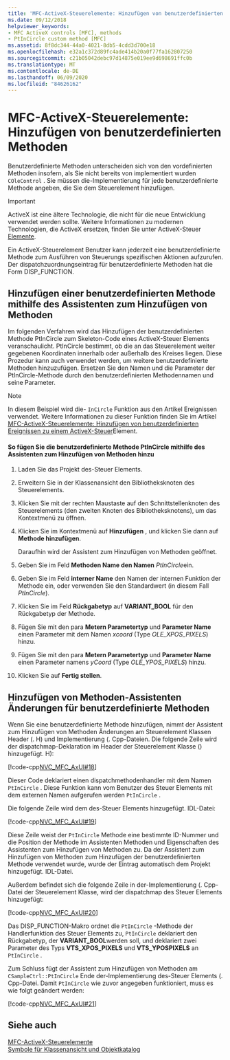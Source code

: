 ```yaml
---
title: 'MFC-ActiveX-Steuerelemente: Hinzufügen von benutzerdefinierten Methoden'
ms.date: 09/12/2018
helpviewer_keywords:
- MFC ActiveX controls [MFC], methods
- PtInCircle custom method [MFC]
ms.assetid: 8f8dc344-44a0-4021-8db5-4cdd3d700e18
ms.openlocfilehash: e32a1c372d89fc4ade414b20a0f77fa162807250
ms.sourcegitcommit: c21b05042debc97d14875e019ee9d698691ffc0b
ms.translationtype: MT
ms.contentlocale: de-DE
ms.lasthandoff: 06/09/2020
ms.locfileid: "84626162"
---
```

# <a name="mfc-activex-controls-adding-custom-methods"></a>MFC-ActiveX-Steuerelemente: Hinzufügen von benutzerdefinierten Methoden

Benutzerdefinierte Methoden unterscheiden sich von den vordefinierten Methoden insofern, als Sie nicht bereits von implementiert wurden `COleControl` . Sie müssen die-Implementierung für jede benutzerdefinierte Methode angeben, die Sie dem Steuerelement hinzufügen.

>[!IMPORTANT]
> ActiveX ist eine ältere Technologie, die nicht für die neue Entwicklung verwendet werden sollte. Weitere Informationen zu modernen Technologien, die ActiveX ersetzen, finden Sie unter ActiveX-Steuer [Elemente](activex-controls.md).

Ein ActiveX-Steuerelement Benutzer kann jederzeit eine benutzerdefinierte Methode zum Ausführen von Steuerungs spezifischen Aktionen aufzurufen. Der dispatchzuordnungseintrag für benutzerdefinierte Methoden hat die Form DISP_FUNCTION.

## <a name="adding-a-custom-method-with-the-add-method-wizard"></a><a name="_core_adding_a_custom_method_with_classwizard"></a>Hinzufügen einer benutzerdefinierten Methode mithilfe des Assistenten zum Hinzufügen von Methoden

Im folgenden Verfahren wird das Hinzufügen der benutzerdefinierten Methode PtInCircle zum Skeleton-Code eines ActiveX-Steuer Elements veranschaulicht. PtInCircle bestimmt, ob die an das Steuerelement weiter gegebenen Koordinaten innerhalb oder außerhalb des Kreises liegen. Diese Prozedur kann auch verwendet werden, um weitere benutzerdefinierte Methoden hinzuzufügen. Ersetzen Sie den Namen und die Parameter der PtInCircle-Methode durch den benutzerdefinierten Methodennamen und seine Parameter.

> [!NOTE]
> In diesem Beispiel wird die- `InCircle` Funktion aus den Artikel Ereignissen verwendet. Weitere Informationen zu dieser Funktion finden Sie im Artikel [MFC-ActiveX-Steuerelemente: Hinzufügen von benutzerdefinierten Ereignissen zu einem ActiveX-Steuer](mfc-activex-controls-adding-custom-events.md)Element.

#### <a name="to-add-the-ptincircle-custom-method-using-the-add-method-wizard"></a>So fügen Sie die benutzerdefinierte Methode PtInCircle mithilfe des Assistenten zum Hinzufügen von Methoden hinzu

1. Laden Sie das Projekt des-Steuer Elements.

1. Erweitern Sie in der Klassenansicht den Bibliotheksknoten des Steuerelements.

1. Klicken Sie mit der rechten Maustaste auf den Schnittstellenknoten des Steuerelements (den zweiten Knoten des Bibliotheksknotens), um das Kontextmenü zu öffnen.

1. Klicken Sie im Kontextmenü auf **Hinzufügen** , und klicken Sie dann auf **Methode hinzufügen**.

   Daraufhin wird der Assistent zum Hinzufügen von Methoden geöffnet.

1. Geben Sie im Feld **Methoden Name den Namen** *PtInCircle*ein.

1. Geben Sie im Feld **interner Name** den Namen der internen Funktion der Methode ein, oder verwenden Sie den Standardwert (in diesem Fall *PtInCircle*).

1. Klicken Sie im Feld **Rückgabetyp** auf **VARIANT_BOOL** für den Rückgabetyp der Methode.

1. Fügen Sie mit den para **Metern Parametertyp** und **Parameter Name** einen Parameter mit dem Namen *xcoord* (Type *OLE_XPOS_PIXELS*) hinzu.

1. Fügen Sie mit den para **Metern Parametertyp** und **Parameter Name** einen Parameter namens *yCoord* (Type *OLE_YPOS_PIXELS*) hinzu.

1. Klicken Sie auf **Fertig stellen**.

## <a name="add-method-wizard-changes-for-custom-methods"></a><a name="_core_classwizard_changes_for_custom_methods"></a>Hinzufügen von Methoden-Assistenten Änderungen für benutzerdefinierte Methoden

Wenn Sie eine benutzerdefinierte Methode hinzufügen, nimmt der Assistent zum Hinzufügen von Methoden Änderungen am Steuerelement Klassen Header (. H) und Implementierung (. Cpp-Dateien. Die folgende Zeile wird der dispatchmap-Deklaration im Header der Steuerelement Klasse () hinzugefügt. H):

[!code-cpp[NVC_MFC_AxUI#18](codesnippet/cpp/mfc-activex-controls-adding-custom-methods_1.h)]

Dieser Code deklariert einen dispatchmethodenhandler mit dem Namen `PtInCircle` . Diese Funktion kann vom Benutzer des Steuer Elements mit dem externen Namen aufgerufen werden `PtInCircle` .

Die folgende Zeile wird dem des-Steuer Elements hinzugefügt. IDL-Datei:

[!code-cpp[NVC_MFC_AxUI#19](codesnippet/cpp/mfc-activex-controls-adding-custom-methods_2.idl)]

Diese Zeile weist der `PtInCircle` Methode eine bestimmte ID-Nummer und die Position der Methode im Assistenten Methoden und Eigenschaften des Assistenten zum Hinzufügen von Methoden zu. Da der Assistent zum Hinzufügen von Methoden zum Hinzufügen der benutzerdefinierten Methode verwendet wurde, wurde der Eintrag automatisch dem Projekt hinzugefügt. IDL-Datei.

Außerdem befindet sich die folgende Zeile in der-Implementierung (. Cpp-Datei der Steuerelement Klasse, wird der dispatchmap des Steuer Elements hinzugefügt:

[!code-cpp[NVC_MFC_AxUI#20](codesnippet/cpp/mfc-activex-controls-adding-custom-methods_3.cpp)]

Das DISP_FUNCTION-Makro ordnet die `PtInCircle` -Methode der Handlerfunktion des Steuer Elements zu, `PtInCircle` deklariert den Rückgabetyp, der **VARIANT_BOOL**werden soll, und deklariert zwei Parameter des Typs **VTS_XPOS_PIXELS** und **VTS_YPOSPIXELS** an `PtInCircle` .

Zum Schluss fügt der Assistent zum Hinzufügen von Methoden am `CSampleCtrl::PtInCircle` Ende der-Implementierung des-Steuer Elements (. Cpp-Datei. Damit `PtInCircle` wie zuvor angegeben funktioniert, muss es wie folgt geändert werden:

[!code-cpp[NVC_MFC_AxUI#21](codesnippet/cpp/mfc-activex-controls-adding-custom-methods_4.cpp)]

## <a name="see-also"></a>Siehe auch

[MFC-ActiveX-Steuerelemente](mfc-activex-controls.md)<br/>
[Symbole für Klassenansicht und Objektkatalog](/visualstudio/ide/class-view-and-object-browser-icons)
